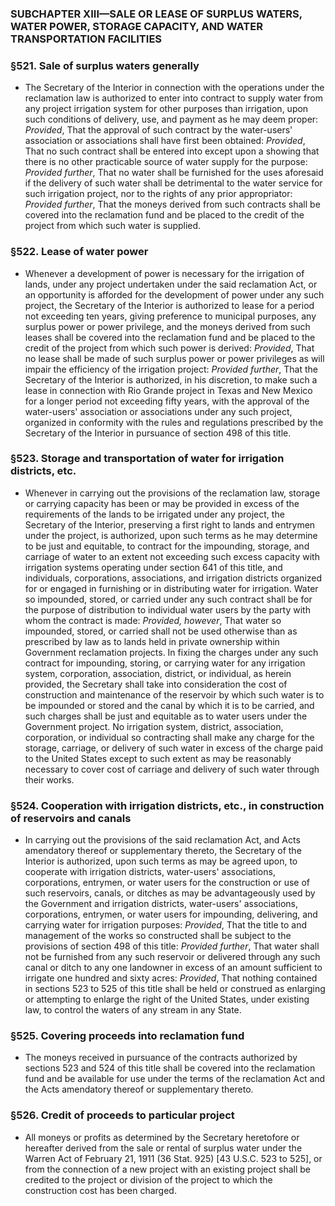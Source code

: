 ### SUBCHAPTER XIII—SALE OR LEASE OF SURPLUS WATERS, WATER POWER, STORAGE CAPACITY, AND WATER TRANSPORTATION FACILITIES

### §521. Sale of surplus waters generally
* The Secretary of the Interior in connection with the operations under the reclamation law is authorized to enter into contract to supply water from any project irrigation system for other purposes than irrigation, upon such conditions of delivery, use, and payment as he may deem proper: _Provided_, That the approval of such contract by the water-users' association or associations shall have first been obtained: _Provided_, That no such contract shall be entered into except upon a showing that there is no other practicable source of water supply for the purpose: _Provided further_, That no water shall be furnished for the uses aforesaid if the delivery of such water shall be detrimental to the water service for such irrigation project, nor to the rights of any prior appropriator: _Provided further_, That the moneys derived from such contracts shall be covered into the reclamation fund and be placed to the credit of the project from which such water is supplied.

### §522. Lease of water power
* Whenever a development of power is necessary for the irrigation of lands, under any project undertaken under the said reclamation Act, or an opportunity is afforded for the development of power under any such project, the Secretary of the Interior is authorized to lease for a period not exceeding ten years, giving preference to municipal purposes, any surplus power or power privilege, and the moneys derived from such leases shall be covered into the reclamation fund and be placed to the credit of the project from which such power is derived: _Provided_, That no lease shall be made of such surplus power or power privileges as will impair the efficiency of the irrigation project: _Provided further_, That the Secretary of the Interior is authorized, in his discretion, to make such a lease in connection with Rio Grande project in Texas and New Mexico for a longer period not exceeding fifty years, with the approval of the water-users' association or associations under any such project, organized in conformity with the rules and regulations prescribed by the Secretary of the Interior in pursuance of section 498 of this title.

### §523. Storage and transportation of water for irrigation districts, etc.
* Whenever in carrying out the provisions of the reclamation law, storage or carrying capacity has been or may be provided in excess of the requirements of the lands to be irrigated under any project, the Secretary of the Interior, preserving a first right to lands and entrymen under the project, is authorized, upon such terms as he may determine to be just and equitable, to contract for the impounding, storage, and carriage of water to an extent not exceeding such excess capacity with irrigation systems operating under section 641 of this title, and individuals, corporations, associations, and irrigation districts organized for or engaged in furnishing or in distributing water for irrigation. Water so impounded, stored, or carried under any such contract shall be for the purpose of distribution to individual water users by the party with whom the contract is made: _Provided, however_, That water so impounded, stored, or carried shall not be used otherwise than as prescribed by law as to lands held in private ownership within Government reclamation projects. In fixing the charges under any such contract for impounding, storing, or carrying water for any irrigation system, corporation, association, district, or individual, as herein provided, the Secretary shall take into consideration the cost of construction and maintenance of the reservoir by which such water is to be impounded or stored and the canal by which it is to be carried, and such charges shall be just and equitable as to water users under the Government project. No irrigation system, district, association, corporation, or individual so contracting shall make any charge for the storage, carriage, or delivery of such water in excess of the charge paid to the United States except to such extent as may be reasonably necessary to cover cost of carriage and delivery of such water through their works.

### §524. Cooperation with irrigation districts, etc., in construction of reservoirs and canals
* In carrying out the provisions of the said reclamation Act, and Acts amendatory thereof or supplementary thereto, the Secretary of the Interior is authorized, upon such terms as may be agreed upon, to cooperate with irrigation districts, water-users' associations, corporations, entrymen, or water users for the construction or use of such reservoirs, canals, or ditches as may be advantageously used by the Government and irrigation districts, water-users' associations, corporations, entrymen, or water users for impounding, delivering, and carrying water for irrigation purposes: _Provided_, That the title to and management of the works so constructed shall be subject to the provisions of section 498 of this title: _Provided further_, That water shall not be furnished from any such reservoir or delivered through any such canal or ditch to any one landowner in excess of an amount sufficient to irrigate one hundred and sixty acres: _Provided_, That nothing contained in sections 523 to 525 of this title shall be held or construed as enlarging or attempting to enlarge the right of the United States, under existing law, to control the waters of any stream in any State.

### §525. Covering proceeds into reclamation fund
* The moneys received in pursuance of the contracts authorized by sections 523 and 524 of this title shall be covered into the reclamation fund and be available for use under the terms of the reclamation Act and the Acts amendatory thereof or supplementary thereto.

### §526. Credit of proceeds to particular project
* All moneys or profits as determined by the Secretary heretofore or hereafter derived from the sale or rental of surplus water under the Warren Act of February 21, 1911 (36 Stat. 925) [43 U.S.C. 523 to 525], or from the connection of a new project with an existing project shall be credited to the project or division of the project to which the construction cost has been charged.